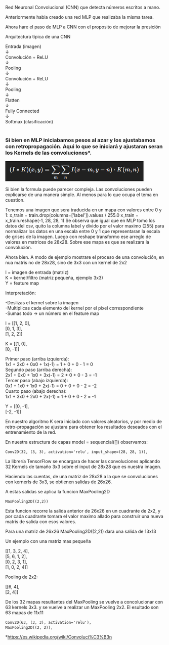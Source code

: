 Red Neuronal Convolucional (CNN) que detecta números escritos a mano.

Anteriormente habia creado una red MLP que realizaba la misma tarea.

Ahora hare el paso de MLP a CNN con el proposito de mejorar la presición

Arquitectura típica de una CNN

Entrada (imagen) </br>
       ↓</br>
Convolución + ReLU</br>
       ↓</br>
Pooling</br>
       ↓</br>
Convolución + ReLU</br>
       ↓</br>
Pooling</br>
       ↓</br>
Flatten</br>
       ↓</br>
Fully Connected</br>
       ↓</br>
Softmax (clasificación)</br>
</br>
<h3>Si bien en MLP iniciabamos pesos al azar y los ajustabamos con retropropagación. Aqui lo que se iniciará y ajustaran seran los Kernels de las convoluciones*.</h3>

![alt text](miscellaneous/image.png)

Si bien la formula puede parecer compleja. Las convoluciones pueden explicarse de una manera simple. Al menos para lo que ocupa el tema en cuestion.

Tenemos una imagen que sera traducida en un mapa con valores entre 0 y 1:
    x_train = train.drop(columns=['label']).values / 255.0
    x_train = x_train.reshape(-1, 28, 28, 1)
Se observa que igual que en MLP tomo los datos del csv, quito la columna label y divido por el valor maximo (255) para normalizar los datos en una escala entre 0 y 1 que representaran la escala de grises de la imagen.
Luego con reshape transformo ese arreglo de valores en matrices de 28x28. Sobre ese mapa es que se realizara la convolución.

Ahora bien. A modo de ejemplo mostrare el proceso de una convolución, en nua matris no de 28x28, sino de 3x3 con un kernel de 2x2

I = imagen de entrada (matriz)</br>
K = kernel/filtro (matriz pequeña, ejemplo 3x3)</br>
Y = feature map</br>

Interpretación:

-Deslizas el kernel sobre la imagen</br>
-Multiplicas cada elemento del kernel por el pixel correspondiente</br>
-Sumas todo → un número en el feature map</br>

I = [[1, 2, 0],</br>
     [0, 1, 3],</br>
     [1, 2, 2]]</br>

K = [[1, 0],</br>
     [0, -1]]</br>

Primer paso (arriba izquierda):</br>
1x1 + 2x0 + 0x0 + 1x(-1) = 1 + 0 + 0 - 1 = 0</br>
Segundo paso (arriba derecha):</br>
2x1 + 0x0 + 1x0 + 3x(-1) = 2 + 0 + 0 - 3 = -1</br>
Tercer paso (abajo izquierda):</br>
0x1 + 1x0 + 1x0 + 2x(-1) = 0 + 0 + 0 - 2 = -2</br>
Cuarto paso (abajo derecha):</br>
1x1 + 3x0 + 2x0 + 2x(-1) = 1 + 0 + 0 - 2 = -1</br>

Y = [[0, -1],</br>
     [-2, -1]]</br>

En nuestro algoritmo K sera iniciado con valores aleatorios, y por medio de retro-propagación se ajustara para obtener los resultados deseados con el entrenamiento de la red.

En nuestra estructura de capas model = sequencial([]) observamos:

    Conv2D(32, (3, 3), activation='relu', input_shape=(28, 28, 1)),

La librería TensorFlow se encargara de hacer las convoluciones aplicando 32 Kernels de tamaño 3x3 sobre el input de 28x28 que es nuestra imagen.

Haciendo las cuentas, de una matriz de 28x28 a la que se convoluciones con kernerls de 3x3, se obtienen salidas de 26x26.

A estas salidas se aplica la funcion MaxPooling2D

    MaxPooling2D((2,2))

Esta funcion recorre la salida anterior de 26x26 en un cuadrante de 2x2, y por cada cuadrante tomara el valor maximo allado para construir una nueva matris de salida con esos valores.

Para una matriz de 26x26 MaxPooling2D((2,2)) dara una salida de 13x13

Un ejemplo con una matriz mas pequeña

[[1, 3, 2, 4],</br>
 [5, 6, 1, 2],</br>
 [0, 2, 3, 1],</br>
 [1, 0, 2, 4]]</br>

Pooling de 2x2:

[[6, 4],</br>
 [2, 4]]</br>

De los 32 mapas resultantes del MaxPooling se vuelve a concolucionar con 63 kernels 3x3. y se vuelve a realizar un MaxPooling 2x2. El esultado son 63 mapas de 11x11

    Conv2D(63, (3, 3), activation='relu'),
    MaxPooling2D((2, 2)),



*https://es.wikipedia.org/wiki/Convoluci%C3%B3n